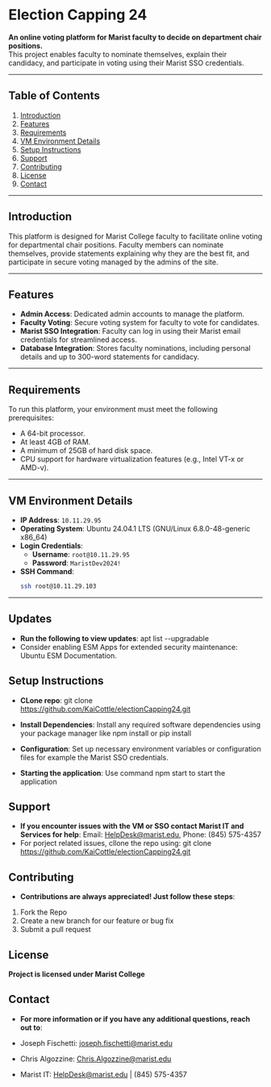 # Election Capping 24

**An online voting platform for Marist faculty to decide on department chair positions.**  
This project enables faculty to nominate themselves, explain their candidacy, and participate in voting using their Marist SSO credentials.

---

## Table of Contents

1. [Introduction](#introduction)
2. [Features](#features)
3. [Requirements](#requirements)
4. [VM Environment Details](#vm-environment-details)
5. [Setup Instructions](#setup-instructions)
6. [Support](#support)
7. [Contributing](#contributing)
8. [License](#license)
9. [Contact](#contact)

---

## Introduction

This platform is designed for Marist College faculty to facilitate online voting for departmental chair positions. Faculty members can nominate themselves, provide statements explaining why they are the best fit, and participate in secure voting managed by the admins of the site.

---

## Features

- **Admin Access**: Dedicated admin accounts to manage the platform.
- **Faculty Voting**: Secure voting system for faculty to vote for candidates.
- **Marist SSO Integration**: Faculty can log in using their Marist email credentials for streamlined access.
- **Database Integration**: Stores faculty nominations, including personal details and up to 300-word statements for candidacy.

---

## Requirements

To run this platform, your environment must meet the following prerequisites:

- A 64-bit processor.
- At least 4GB of RAM.
- A minimum of 25GB of hard disk space.
- CPU support for hardware virtualization features (e.g., Intel VT-x or AMD-v).

---

## VM Environment Details

- **IP Address**: `10.11.29.95`
- **Operating System**: Ubuntu 24.04.1 LTS (GNU/Linux 6.8.0-48-generic x86_64)
- **Login Credentials**:
  - **Username**: `root@10.11.29.95`
  - **Password**: `MaristDev2024!`
- **SSH Command**:
  ```bash
  ssh root@10.11.29.103
  ```

---

## Updates

- **Run the following to view updates**: apt list --upgradable
- Consider enabling ESM Apps for extended security maintenance: Ubuntu ESM Documentation.

## Setup Instructions

- **CLone repo**: git clone https://github.com/KaiCottle/electionCapping24.git

- **Install Dependencies**: Install any required software dependencies using your package manager like npm install or pip install
- **Configuration**: Set up necessary environment variables or configuration files for example the Marist SSO credentials.
- **Starting the application**: Use command npm start to start the application

## Support

- **If you encounter issues with the VM or SSO contact Marist IT and Services for help**: Email: HelpDesk@marist.edu, Phone: (845) 575-4357
- For porject related issues, cllone the repo using: git clone https://github.com/KaiCottle/electionCapping24.git

## Contributing

- **Contributions are always appreciated! Just follow these steps**:

1. Fork the Repo
2. Create a new branch for our feature or bug fix
3. Submit a pull request

## License

**Project is licensed under Marist College**

## Contact

- **For more information or if you have any additional questions, reach out to**:

- Joseph Fischetti: joseph.fischetti@marist.edu
- Chris Algozzine: Chris.Algozzine@marist.edu
- Marist IT: HelpDesk@marist.edu | (845) 575-4357

